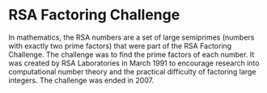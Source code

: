 # RSA Factoring Challenge

In mathematics, the RSA numbers are a set of large semiprimes (numbers with exactly two prime factors) that were part of the RSA Factoring Challenge. The challenge was to find the prime factors of each number. It was created by RSA Laboratories in March 1991 to encourage research into computational number theory and the practical difficulty of factoring large integers. The challenge was ended in 2007.
